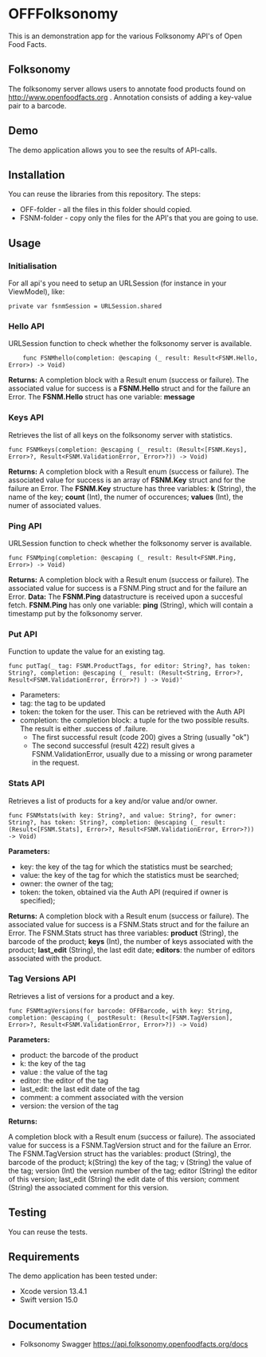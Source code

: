 #  OFFFolksonomy

This is an demonstration app for the various Folksonomy API's of Open Food Facts.

## Folksonomy
The folksonomy server allows users to annotate food products found on http://www.openfoodfacts.org . Annotation consists of adding a key-value pair to a barcode. 

## Demo
The demo application allows you to see the results of API-calls.

## Installation
You can reuse the libraries from this repository. The steps:
- OFF-folder - all the files in this folder should copied.
- FSNM-folder - copy only the files for the API's that you are going to use.

## Usage
### Initialisation
For all api's you need to setup an URLSession (for instance in your ViewModel), like:
```    
private var fsnmSession = URLSession.shared
```    
### Hello API
URLSession function to check whether the folksonomy server is available.
```    
    func FSNMhello(completion: @escaping (_ result: Result<FSNM.Hello, Error>) -> Void)
```
**Returns:** A completion block with a Result enum (success or failure). The associated value for success is a **FSNM.Hello** struct and for the failure an Error. The **FSNM.Hello** struct has one variable: **message**

### Keys API
Retrieves the list of all keys on the folksonomy server with statistics.

```
func FSNMkeys(completion: @escaping (_ result: (Result<[FSNM.Keys], Error>?, Result<FSNM.ValidationError, Error>?)) -> Void)
```
**Returns:** A completion block with a Result enum (success or failure). The associated value for success is an array of **FSNM.Key** struct and for the failure an Error. The **FSNM.Key** structure has three variables: **k** (String), the name of the key; **count** (Int), the numer of occurences; **values** (Int), the numer of associated values.

### Ping API
URLSession function to check whether the folksonomy server is available.
```    
func FSNMping(completion: @escaping (_ result: Result<FSNM.Ping, Error>) -> Void)
```    
**Returns:**
A completion block with a Result enum (success or failure). The associated value for success is a FSNM.Ping struct and for the failure an Error.
**Data:** The **FSNM.Ping** datastructure is received upon a succesful fetch. **FSNM.Ping** has only one variable: **ping** (String), which will contain a timestamp put by the folksonomy server.

### Put API
Function to update the value for an existing tag.
```
func putTag(_ tag: FSNM.ProductTags, for editor: String?, has token: String?, completion: @escaping (_ result: (Result<String, Error>?, Result<FSNM.ValidationError, Error>?) ) -> Void)'
```
- Parameters:
 - tag:  the tag to be updated
 - token: the token for the user. This can be retrieved with the Auth API
 - completion: the completion block: a tuple for the two possible results. The result is either .success of .failure.
    - The first successful result (code 200) gives a String (usually "ok")
    - The second successful (result 422) result gives a FSNM.ValidationError, usually due to a missing or wrong parameter in the request.

### Stats API
Retrieves a list of products for a key and/or value and/or owner.
```
func FSNMstats(with key: String?, and value: String?, for owner: String?, has token: String?, completion: @escaping (_ result: (Result<[FSNM.Stats], Error>?, Result<FSNM.ValidationError, Error>?)) -> Void)
```    
**Parameters:**
 - key: the key of the tag for which the statistics must be searched;
 - value: the key of the tag for which the statistics must be searched;
 - owner: the owner of the tag;
 - token: the token, obtained via the Auth API (required if owner is specified);
 
**Returns:**
   A completion block with a Result enum (success or failure). The associated value for success is a FSNM.Stats struct and for the failure an Error. The FSNM.Stats struct has three variables: **product** (String), the barcode of the product; **keys** (Int), the number of keys associated with the product; **last_edit** (String), the last edit date; **editors**: the number of editors associated with the product.

### Tag Versions API
Retrieves a list of versions for a product and a key.
```
func FSNMtagVersions(for barcode: OFFBarcode, with key: String, completion: @escaping (_ postResult: (Result<[FSNM.TagVersion], Error>?, Result<FSNM.ValidationError, Error>?)) -> Void)
```
**Parameters:**
- product: the barcode of the product
- k: the key of the tag
- value : the value of the tag
- editor: the editor of the tag
- last_edit: the last edit date of the tag
- comment: a comment associated with the version
- version: the version of the tag

**Returns:**

A completion block with a Result enum (success or failure). The associated value for success is a FSNM.TagVersion struct and for the failure an Error. The FSNM.TagVersion struct has the variables: product (String), the barcode of the product; k(String) the key of the tag; v (String) the value of the tag; version (Int) the version number of the tag; editor (String) the editor of this version; last_edit (String) the edit date of this version; comment (String) the associated comment for this version.

## Testing
You can reuse the tests.

## Requirements
The demo application has been tested under:
- Xcode version 13.4.1
- Swift version 15.0

## Documentation
- Folksonomy Swagger https://api.folksonomy.openfoodfacts.org/docs

